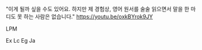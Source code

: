 "이게 될까 싶을 수도 있어요. 하지만 제 경험상, 영어 원서를 술술 읽으면서 말을 한 마디도 못 하는 사람은 없습니다." https://youtu.be/oxkBYrok9JY 

LPM

Ex Lc Eg Ja 